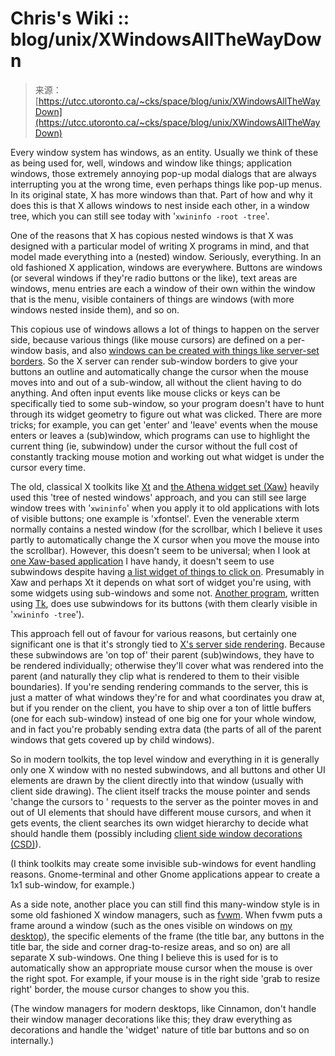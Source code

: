 <!--yml
category: 未分类
date: 2024-05-27 14:41:26
-->

# Chris's Wiki :: blog/unix/XWindowsAllTheWayDown

> 来源：[https://utcc.utoronto.ca/~cks/space/blog/unix/XWindowsAllTheWayDown](https://utcc.utoronto.ca/~cks/space/blog/unix/XWindowsAllTheWayDown)

Every window system has windows, as an entity. Usually we think of these as being used for, well, windows and window like things; application windows, those extremely annoying pop-up modal dialogs that are always interrupting you at the wrong time, even perhaps things like pop-up menus. In its original state, X has more windows than that. Part of how and why it does this is that X allows windows to nest inside each other, in a window tree, which you can still see today with '`xwininfo -root -tree`'.

One of the reasons that X has copious nested windows is that X was designed with a particular model of writing X programs in mind, and that model made everything into a (nested) window. Seriously, everything. In an old fashioned X application, windows are everywhere. Buttons are windows (or several windows if they're radio buttons or the like), text areas are windows, menu entries are each a window of their own within the window that is the menu, visible containers of things are windows (with more windows nested inside them), and so on.

This copious use of windows allows a lot of things to happen on the server side, because various things (like mouse cursors) are defined on a per-window basis, and also [windows can be created with things like server-set borders](https://www.x.org/releases/X11R7.7/doc/xproto/x11protocol.html#requests:CreateWindow). So the X server can render sub-window borders to give your buttons an outline and automatically change the cursor when the mouse moves into and out of a sub-window, all without the client having to do anything. And often input events like mouse clicks or keys can be specifically tied to some sub-window, so your program doesn't have to hunt through its widget geometry to figure out what was clicked. There are more tricks; for example, you can get 'enter' and 'leave' events when the mouse enters or leaves a (sub)window, which programs can use to highlight the current thing (ie, subwindow) under the cursor without the full cost of constantly tracking mouse motion and working out what widget is under the cursor every time.

The old, classical X toolkits like [Xt](https://en.wikipedia.org/wiki/X_Toolkit_Intrinsics) and [the Athena widget set (Xaw)](https://en.wikipedia.org/wiki/X_Athena_Widgets) heavily used this 'tree of nested windows' approach, and you can still see large window trees with '`xwininfo`' when you apply it to old applications with lots of visible buttons; one example is 'xfontsel'. Even the venerable xterm normally contains a nested window (for the scrollbar, which I believe it uses partly to automatically change the X cursor when you move the mouse into the scrollbar). However, this doesn't seem to be universal; when I look at [one Xaw-based application](/~cks/space/blog/sysadmin/ToolsXrun) I have handy, it doesn't seem to use subwindows despite having [a list widget of things to click on](https://www.x.org/releases/current/doc/libXaw/libXaw.html#List_Widget). Presumably in Xaw and perhaps Xt it depends on what sort of widget you're using, with some widgets using sub-windows and some not. [Another program](/~cks/space/blog/sysadmin/ToolsPyhosts), written using [Tk](https://www.tcl.tk/), does use subwindows for its buttons (with them clearly visible in '`xwininfo -tree`').

This approach fell out of favour for various reasons, but certainly one significant one is that it's strongly tied to [X's server side rendering](/~cks/space/blog/unix/XRenderingVsWaylandRendering). Because these subwindows are 'on top of' their parent (sub)windows, they have to be rendered individually; otherwise they'll cover what was rendered into the parent (and naturally they clip what is rendered to them to their visible boundaries). If you're sending rendering commands to the server, this is just a matter of what windows they're for and what coordinates you draw at, but if you render on the client, you have to ship over a ton of little buffers (one for each sub-window) instead of one big one for your whole window, and in fact you're probably sending extra data (the parts of all of the parent windows that gets covered up by child windows).

So in modern toolkits, the top level window and everything in it is generally only one X window with no nested subwindows, and all buttons and other UI elements are drawn by the client directly into that window (usually with client side drawing). The client itself tracks the mouse pointer and sends 'change the cursors to <X>' requests to the server as the pointer moves in and out of UI elements that should have different mouse cursors, and when it gets events, the client searches its own widget hierarchy to decide what should handle them (possibly including [client side window decorations (CSD)](https://en.wikipedia.org/wiki/Client-side_decoration)).

(I think toolkits may create some invisible sub-windows for event handling reasons. Gnome-terminal and other Gnome applications appear to create a 1x1 sub-window, for example.)

As a side note, another place you can still find this many-window style is in some old fashioned X window managers, such as [fvwm](https://fvwm.org/). When fvwm puts a frame around a window (such as the ones visible on windows on [my desktop](/~cks/space/blog/sysadmin/MyDesktopTour)), the specific elements of the frame (the title bar, any buttons in the title bar, the side and corner drag-to-resize areas, and so on) are all separate X sub-windows. One thing I believe this is used for is to automatically show an appropriate mouse cursor when the mouse is over the right spot. For example, if your mouse is in the right side 'grab to resize right' border, the mouse cursor changes to show you this.

(The window managers for modern desktops, like Cinnamon, don't handle their window manager decorations like this; they draw everything as decorations and handle the 'widget' nature of title bar buttons and so on internally.)